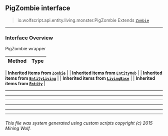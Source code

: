 ## PigZombie __interface__

>io.wolfscript.api.entity.living.monster.PigZombie
>Extends [`Zombie`](Zombie.md)

---

### Interface Overview

PigZombie wrapper

Method | Type   
--- | :--- 
 |
__Inherited items from [`Zombie`](Zombie.md)__ |
 |
__Inherited items from [`EntityMob`](EntityMob.md)__ |
 |
__Inherited items from [`EntityLiving`](../EntityLiving.md)__ |
 |
__Inherited items from [`LivingBase`](../LivingBase.md)__ |
 |
__Inherited items from [`Entity`](../../Entity.md)__ |













---



---


---


---


---


---


###### This file was system generated using custom scripts copyright (c) 2015 Mining Wolf.
	

